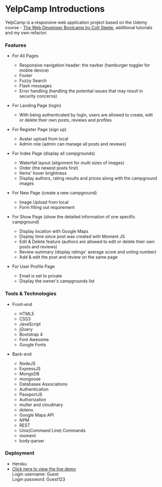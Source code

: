 # YelpCamp Introductions 
  YelpCamp is a responsive web application project based on the Udemy course - [The Web Developer Bootcamp by Colt Steele](https://www.udemy.com/the-web-developer-bootcamp/), additional tutorials and my own refactor.

### Features
* For All Pages
  * Responsive navigation header: the navbar (hamburger toggler for mobile device)
  * Footer
  * Fuzzy Search
  * Flash messages
  * Error handling (handling the potential issues that may result in security concerns) 
  
* For Landing Page (login)
  * With being authenticated by login, users are allowed to create, edit or delete their own posts, reviews and profiles
  
* For Register Page (sign up) 
  * Avatar upload from local
  * Admin role (admin can manage all posts and reviews)

* For Index Page (display all campgrounds)  
  * Waterfall layout (alignment for multi sizes of images)
  * Order (the newest posts first)
  * Items' hover brightness
  * Display authors, rating results and prices along with the campground images
  
* For New Page (create a new campground)
  * Image Upload from local
  * Form filling out requirement
  
* For Show Page (show the detailed information of one specific campground)
  * Display location with Google Maps
  * Display time since post was created with Moment JS 
  * Edit & Delete feature (authors are allowed to edit or delete their own posts and reviews)
  * Review summary (display ratings' average score and voting number)
  * Add & edit the post and review on the same page
  
* For User Profile Page
  * Email is set to private
  * Display the owner's campgrounds list
  
### Tools & Technologies

* Front-end 
  * HTML5
  * CSS3
  * JavaScript
  * jQuery
  * Bootstrap 4
  * Font Awesome
  * Google Fonts

* Back-end
  * NodeJS
  * ExpressJS
  * MongoDB
  * mongoose
  * Databasee Associations
  * Authentication
  * PassportJS
  * Authorization
  * multer and cloudinary
  * dotenv
  * Google Maps API
  * NPM
  * REST
  * Unix(Command Line) Commands
  * moment
  * body-parser
 
### Deployment
* Heroku
* [Click here to view the live demo](https://agile-falls-54679.herokuapp.com/) <br>
  Login username: Guest <br>
  Login password: Guest123
 
